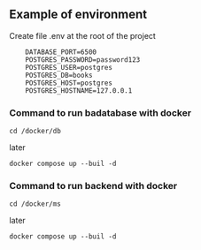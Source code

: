 ## Example of environment

Create file .env at the root of the project

```
    DATABASE_PORT=6500
    POSTGRES_PASSWORD=password123
    POSTGRES_USER=postgres
    POSTGRES_DB=books
    POSTGRES_HOST=postgres
    POSTGRES_HOSTNAME=127.0.0.1
```

### Command to run badatabase with docker

```
cd /docker/db
```
 
 later

```
docker compose up --buil -d
```

### Command to run backend with docker

```
cd /docker/ms
```

 later

```
docker compose up --buil -d
```